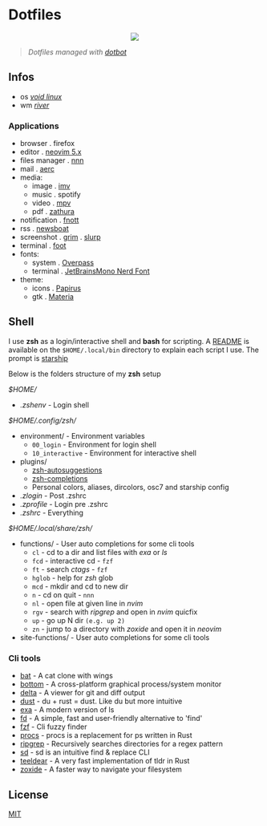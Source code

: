 # Dotfiles

<p align="center"><img src="https://git.sr.ht/~novakane/dotfiles/blob/main/meta/previews/river.png"river""/></a></p>

> _Dotfiles managed with [dotbot][]_

[dotbot]: https://github.com/anishathalye/dotbot

## Infos

-   os _[void linux][]_
-   wm _[river][]_

[void linux]: https://voidlinux.org/
[river]: https://github.com/ifreund/river

### Applications

-   browser . firefox
-   editor . [neovim 5.x][]
-   files manager . [nnn][]
-   mail . [aerc][]
-   media:
    -   image . [imv][]
    -   music . spotify
    -   video . [mpv][]
    -   pdf . [zathura][]
-   notification . [fnott][]
-   rss . [newsboat][]
-   screenshot . [grim][] . [slurp][]
-   terminal . [foot][]
-   fonts:
    -   system . [Overpass][]
    -   terminal . [JetBrainsMono Nerd Font][]
-   theme:
    -   icons . [Papirus][]
    -   gtk . [Materia][]

[neovim 5.x]: https://github.com/neovim/neovim
[nnn]: https://github.com/jarun/nnn
[fuzzel]: https://codeberg.org/dnkl/fuzzel
[aerc]: https://git.sr.ht/~sircmpwn/aerc
[imv]: https://github.com/eXeC64/imv
[mpv]: https://github.com/mpv-player/mpv
[zathura]: https://pwmt.org/projects/zathura/
[fnott]: https://codeberg.org/dnkl/fnott
[newsboat]: https://newsboat.org/
[grim]: https://github.com/emersion/grim
[slurp]: https://github.com/emersion/slurp
[foot]: https://codeberg.org/dnkl/foot
[Overpass]: https://overpassfont.org/
[JetBrainsMono Nerd Font]: https://github.com/ryanoasis/nerd-fonts
[Papirus]: https://github.com/PapirusDevelopmentTeam/papirus-icon-theme
[Materia]: https://github.com/nana-4/materia-theme

## Shell

I use **zsh** as a login/interactive shell and **bash** for scripting.
A [README][] is available on the `$HOME/.local/bin` directory to explain
each script I use. The prompt is [starship][]

[README]: local/bin/README.md
[starship]: https://github.com/starship/starship

Below is the folders structure of my **zsh** setup

_$HOME/_

-   _.zshenv_ - Login shell

_$HOME/.config/zsh/_

-   environment/ - Environment variables
    -   `00_login` - Environment for login shell
    -   `10_interactive` - Environment for interactive shell
-   plugins/
    -   [zsh-autosuggestions][]
    -   [zsh-completions][]
    -   Personal colors, aliases, dircolors, osc7 and starship config
-   _.zlogin_ - Post .zshrc
-   _.zprofile_ - Login pre .zshrc
-   _.zshrc_ - Everything

[zsh-autosuggestions]: https://github.com/zsh-users/zsh-autosuggestions
[zsh-completions]: https://github.com/zsh-users/zsh-completions

_$HOME/.local/share/zsh/_

-   functions/ - User auto completions for some cli tools
    -   `cl` - cd to a dir and list files with _exa_ or _ls_
    -   `fcd` - interactive cd - `fzf`
    -   `ft` - search _ctags_ - `fzf`
    -   `hglob` - help for _zsh_ glob
    -   `mcd` - mkdir and cd to new dir
    -   `n` - cd on quit - `nnn`
    -   `nl` - open file at given line in _nvim_
    -   `rgv` - search with _ripgrep_ and open in _nvim_ quicfix
    -   `up` - go up N dir `(e.g. up 2)`
    -   `zn` - jump to a directory with _zoxide_ and open it in _neovim_
-   site-functions/ - User auto completions for some cli tools

### Cli tools

-   [bat][] - A cat clone with wings
-   [bottom][] - A cross-platform graphical process/system monitor
-   [delta][] - A viewer for git and diff output
-   [dust][] - du + rust = dust. Like du but more intuitive
-   [exa][] - A modern version of ls
-   [fd][] - A simple, fast and user-friendly alternative to 'find'
-   [fzf][] - Cli fuzzy finder
-   [procs][] - procs is a replacement for ps written in Rust
-   [ripgrep][] - Recursively searches directories for a regex pattern
-   [sd][] - sd is an intuitive find & replace CLI
-   [teeldear][] - A very fast implementation of tldr in Rust
-   [zoxide][] - A faster way to navigate your filesystem

[bat]: https://github.com/sharkdp/bat
[bottom]: https://github.com/ClementTsang/bottom
[delta]: https://github.com/dandavison/delta
[dust]: https://github.com/bootandy/dust
[exa]: https://github.com/ogham/exa
[fd]: https://github.com/sharkdp/fd
[fzf]: https://github.com/junegunn/fzf
[procs]: https://github.com/dalance/procs
[ripgrep]: https://github.com/BurntSushi/ripgrep
[sd]: https://github.com/chmln/sd
[teeldear]: https://github.com/dbrgn/tealdeer
[zoxide]: https://github.com/ajeetdsouza/zoxide

## License

[MIT](LICENSE)

